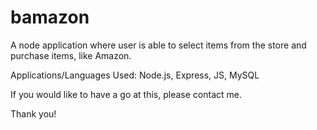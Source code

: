 # bamazon
A node application where user is able to select items from the store and purchase items, like Amazon.

Applications/Languages Used:
Node.js, 
Express, 
JS, 
MySQL

If you would like to have a go at this, please contact me.

Thank you!
